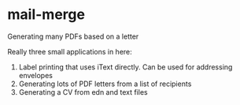 # mail-merge
Generating many PDFs based on a letter

Really three small applications in here:
1. Label printing that uses iText directly. Can be used for addressing envelopes
2. Generating lots of PDF letters from a list of recipients
3. Generating a CV from edn and text files
